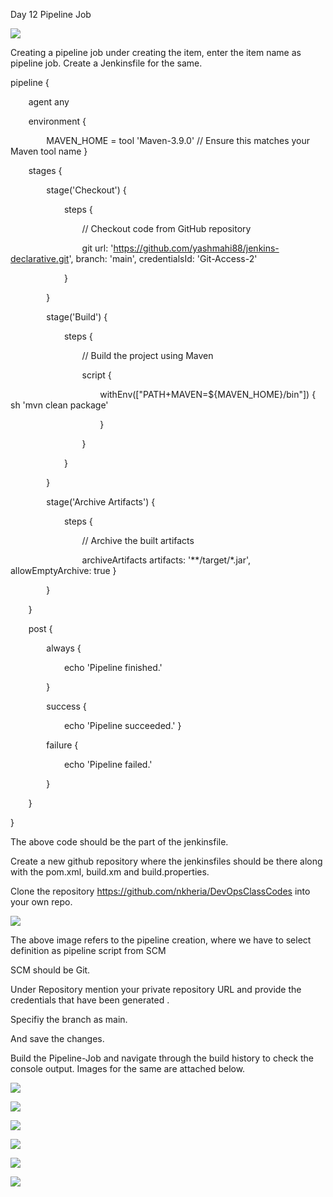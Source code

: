 ﻿Day 12 Pipeline Job

![](Aspose.Words.c808bbcd-b89b-4d1c-b3ed-409e05ed642f.001.png)

Creating a pipeline job under creating the item, enter the item name as pipeline job. Create a Jenkinsfile for the same.

pipeline {

`    `agent any

`    `environment {

`        `MAVEN\_HOME = tool 'Maven-3.9.0' // Ensure this matches your Maven tool name     }

`    `stages {

`        `stage('Checkout') {

`            `steps {

`                `// Checkout code from GitHub repository

`                `git url: 'https://github.com/yashmahi88/jenkins-declarative.git', branch: 'main', credentialsId: 'Git-Access-2'

`            `}

`        `}

`        `stage('Build') {

`            `steps {

`                `// Build the project using Maven

`                `script {

`                    `withEnv(["PATH+MAVEN=${MAVEN\_HOME}/bin"]) {                         sh 'mvn clean package'

`                    `}

`                `}

`            `}

`        `}

`        `stage('Archive Artifacts') {

`            `steps {

`                `// Archive the built artifacts

`                `archiveArtifacts artifacts: '\*\*/target/\*.jar', allowEmptyArchive: true             }

`        `}

`    `}

`    `post {

`        `always {

`            `echo 'Pipeline finished.'

`        `}

`        `success {

`            `echo 'Pipeline succeeded.'         }

`        `failure {

`            `echo 'Pipeline failed.'

`        `}

`    `}

}

The above code should be the part of the jenkinsfile.

Create a new github repository where the jenkinsfiles should be there along with the pom.xml, build.xm and build.properties. 

Clone the repository <https://github.com/nkheria/DevOpsClassCodes> into your own repo.

![](Aspose.Words.c808bbcd-b89b-4d1c-b3ed-409e05ed642f.002.png)

The above image refers to the pipeline creation, where we have to select definition as pipeline script from SCM

SCM should be Git.

Under Repository mention your private repository URL and provide the credentials that have been generated .

Specifiy the branch as main.

And save the changes.

Build the Pipeline-Job and navigate through the build history to check the console output. Images for the same are attached below.

![](Aspose.Words.c808bbcd-b89b-4d1c-b3ed-409e05ed642f.003.png)

![](Aspose.Words.c808bbcd-b89b-4d1c-b3ed-409e05ed642f.004.png)

![](Aspose.Words.c808bbcd-b89b-4d1c-b3ed-409e05ed642f.005.png)

![](Aspose.Words.c808bbcd-b89b-4d1c-b3ed-409e05ed642f.006.png)

![](Aspose.Words.c808bbcd-b89b-4d1c-b3ed-409e05ed642f.007.png)

![](Aspose.Words.c808bbcd-b89b-4d1c-b3ed-409e05ed642f.008.png)
